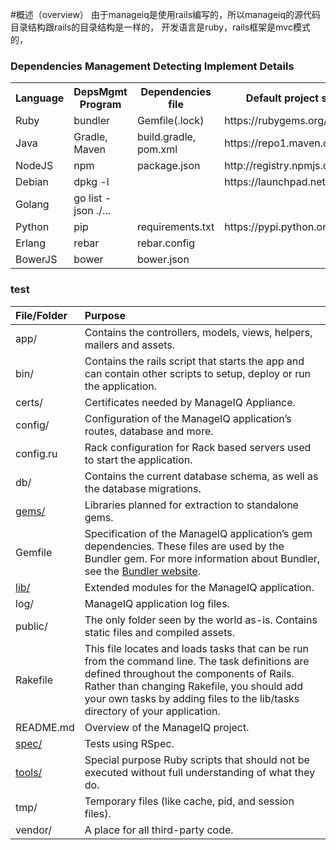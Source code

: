 #概述（overview）
由于manageiq是使用rails编写的，所以manageiq的源代码目录结构跟rails的目录结构是一样的，
开发语言是ruby，rails框架是mvc模式的，

### Dependencies Management Detecting Implement Details
<table>
  <tr>
    <th>Language</th>
    <th>DepsMgmt Program</th>
    <th>Dependencies file</th>
    <th>Default project servers</th>
    <th>Progress(%)</th>
  </tr>
  <tr>
    <td>Ruby</td>
    <td>bundler</td>
    <td>Gemfile(.lock)</td>
    <td>https://rubygems.org/</td>
    <!-- <td> https://rubygems.org/pages/data</td> -->
    <td>70</td>
  </tr>
  <tr>
    <td>Java</td>
    <td>Gradle, Maven</td>
    <td>build.gradle, pom.xml</td>
    <td>https://repo1.maven.org/maven2</td>
    <td>100</td>
  </tr>
  <tr>
    <td>NodeJS</td>
    <td>npm</td>
    <td>package.json</td>
    <td>http://registry.npmjs.org</td>
    <td>100</td>
  </tr>
  <tr>
      <td>Debian</td>
      <td>dpkg -l</td>
      <td></td>
      <td>https://launchpad.net/</td>
      <td>0</td>
  </tr>
  <tr>
    <td>Golang</td>
    <td>go list -json ./...</td>
    <td></td>
    <td></td>
    <td>50</td>
  </tr>
  <tr>
    <td>Python</td>
    <td>pip</td>
    <td>requirements.txt</td>
    <td>https://pypi.python.org/pypi</td>
    <td>0</td>
  </tr>  
  <tr>
    <td>Erlang</td>
    <td>rebar</td>
    <td>rebar.config</td>
    <td></td>
    <td>0</td>
  </tr>
  <tr>
      <td>BowerJS</td>
      <td>bower</td>
      <td>bower.json</td>
      <td></td>
      <td>50</td>
    </tr>
</table>

### test
<table>
  <thead>
    <tr>
      <th style="text-align: left">File/Folder</th>
      <th style="text-align: left">Purpose</th>
    </tr>
  </thead>
  <tbody>
    <tr>
      <td style="text-align: left">app/</td>
      <td style="text-align: left">Contains the controllers, models, views, helpers, mailers and assets.</td>
    </tr>
    <tr>
      <td style="text-align: left">bin/</td>
      <td style="text-align: left">Contains the rails script that starts the app and can contain other scripts to setup, deploy or run the application.</td>
    </tr>
    <tr>
      <td style="text-align: left">certs/</td>
      <td style="text-align: left">Certificates needed by ManageIQ Appliance.</td>
    </tr>
    <tr>
      <td style="text-align: left">config/</td>
      <td style="text-align: left">Configuration of the ManageIQ application’s routes, database and more.</td>
    </tr>
    <tr>
      <td style="text-align: left">config.ru</td>
      <td style="text-align: left">Rack configuration for Rack based servers used to start the application.</td>
    </tr>
    <tr>
      <td style="text-align: left">db/</td>
      <td style="text-align: left">Contains the current database schema, as well as the database migrations.</td>
    </tr>
    <tr>
      <td style="text-align: left"><a href="#gems">gems/</a></td>
      <td style="text-align: left">Libraries planned for extraction to standalone gems.</td>
    </tr>
    <tr>
      <td style="text-align: left">Gemfile</td>
      <td style="text-align: left">Specification of the ManageIQ application’s gem dependencies. These files are used by the Bundler gem. For more information about Bundler, see the <a href="http://bundler.io">Bundler website</a>.</td>
    </tr>
    <tr>
      <td style="text-align: left"><a href="#lib">lib/</a></td>
      <td style="text-align: left">Extended modules for the ManageIQ application.</td>
    </tr>
    <tr>
      <td style="text-align: left">log/</td>
      <td style="text-align: left">ManageIQ application log files.</td>
    </tr>
    <tr>
      <td style="text-align: left">public/</td>
      <td style="text-align: left">The only folder seen by the world as-is. Contains static files and compiled assets.</td>
    </tr>
    <tr>
      <td style="text-align: left">Rakefile</td>
      <td style="text-align: left">This file locates and loads tasks that can be run from the command line. The task definitions are defined throughout the components of Rails. Rather than changing Rakefile, you should add your own tasks by adding files to the lib/tasks directory of your application.</td>
    </tr>
    <tr>
      <td style="text-align: left">README.md</td>
      <td style="text-align: left">Overview of the ManageIQ project.</td>
    </tr>
    <tr>
      <td style="text-align: left"><a href="#spec">spec/</a></td>
      <td style="text-align: left">Tests using RSpec.</td>
    </tr>
    <tr>
      <td style="text-align: left"><a href="#tools">tools/</a></td>
      <td style="text-align: left">Special purpose Ruby scripts that should not be executed without full understanding of what they do.</td>
    </tr>
    <tr>
      <td style="text-align: left">tmp/</td>
      <td style="text-align: left">Temporary files (like cache, pid, and session files).</td>
    </tr>
    <tr>
      <td style="text-align: left">vendor/</td>
      <td style="text-align: left">A place for all third-party code.</td>
    </tr>
  </tbody>
</table>
